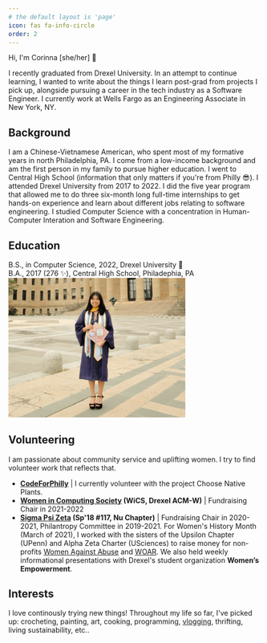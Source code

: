```yaml
---
# the default layout is 'page'
icon: fas fa-info-circle
order: 2
---
```


Hi, I'm Corinna [she/her] :seedling:

I recently graduated from Drexel University. In an attempt to continue learning, I wanted to write about the things I learn post-grad from projects I pick up, alongside pursuing a career in the tech industry as a Software Engineer. I currently work at Wells Fargo as an Engineering Associate in New York, NY.

## Background
I am a Chinese-Vietnamese American, who spent most of my formative years in north Philadelphia, PA. I come from a low-income background and am the first person in my family to pursue higher education. I went to Central High School (information that only matters if you're from Philly :sunglasses:). I attended Drexel University from 2017 to 2022. I did the five year program that allowed me to do three six-month long full-time internships to get hands-on experience and learn about different jobs relating to software engineering. I studied Computer Science with a concentration in Human-Computer Interation and Software Engineering.
## Education
B.S., in Computer Science, 2022, Drexel University :dragon:  
B.A., 2017 (276 :sparkles:), Central High School, Philadephia, PA  
<img src="/assets/img/tabs/about-me.jpg" alt="About me picture" width="70%" height="70%"/>

## Volunteering
I am passionate about community service and uplifting women. I try to find volunteer work that reflects that.  
- **[CodeForPhilly](https://codeforphilly.org/)** | 
I currently volunteer with the project Choose Native Plants.  
- **[Women in Computing Society](https://drexel.campuslabs.com/engage/organization/women-in-computing-society) (WiCS, Drexel ACM-W)** |
Fundraising Chair in 2021-2022  
- **[Sigma Psi Zeta](https://drexelsigmas.wixsite.com/nuchapter) (Sp'18 #117, Nu Chapter)** | 
Fundraising Chair in 2020-2021, Philantropy Committee in 2019-2021. For Women's History Month (March of 2021), I worked with the sisters of the Upsilon Chapter (UPenn) and Alpha Zeta Charter (USciences) to raise money for non-profits [Women Against Abuse](https://www.womenagainstabuse.org/) and [WOAR](https://www.woar.org/). We also held weekly informational presentations with Drexel's student organization **Women’s Empowerment**.

## Interests
I love continously trying new things! Throughout my life so far, I've picked up: crocheting, painting, art, cooking, programming, [vlogging](https://www.youtube.com/channel/UC8XVSjZyQP3jKumJoW8DNQg/featured), thrifting, living sustainability, etc..
